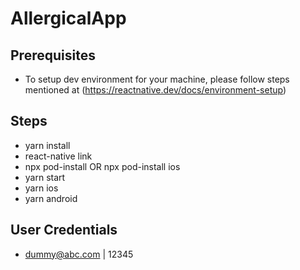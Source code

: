 # AllergicalApp

## Prerequisites

- To setup dev environment for your machine, please follow steps mentioned at (https://reactnative.dev/docs/environment-setup)

## Steps

- yarn install
- react-native link
- npx pod-install OR npx pod-install ios
- yarn start
- yarn ios
- yarn android

## User Credentials

- dummy@abc.com | 12345
